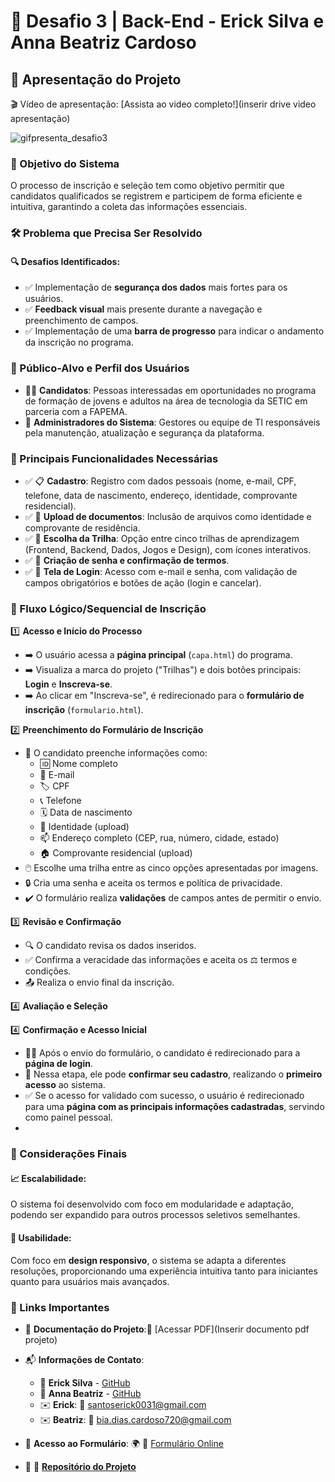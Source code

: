# 🚀 Desafio 3 | Back-End - Erick Silva e Anna Beatriz Cardoso

## 🎥 Apresentação do Projeto

🎬 Vídeo de apresentação: [Assista ao video completo!](inserir drive video apresentação)


![gifpresenta_desafio3](https://github.com/user-attachments/assets/c8be7b71-7d72-4ea2-9e98-a3bd02a07789)


### 🎯 Objetivo do Sistema

O processo de inscrição e seleção tem como objetivo permitir que candidatos qualificados se registrem e participem de forma eficiente e intuitiva, garantindo a coleta das informações essenciais.

### 🛠 Problema que Precisa Ser Resolvido

#### 🔍 Desafios Identificados:

- ✅ Implementação de **segurança dos dados** mais fortes para os usuários.
- ✅ **Feedback visual** mais presente durante a navegação e preenchimento de campos.
- ✅ Implementação de uma **barra de progresso** para indicar o andamento da inscrição no programa.

### 🎯 Público-Alvo e Perfil dos Usuários

- 👨‍💻 **Candidatos**: Pessoas interessadas em oportunidades no programa de formação de jovens e adultos na área de tecnologia da SETIC em parceria com a FAPEMA.
- 👥 **Administradores do Sistema**: Gestores ou equipe de TI responsáveis pela manutenção, atualização e segurança da plataforma.

### 🔑 Principais Funcionalidades Necessárias

- ✅ 📋 **Cadastro**: Registro com dados pessoais (nome, e-mail, CPF, telefone, data de nascimento, endereço, identidade, comprovante residencial).
- ✅ 📁 **Upload de documentos**: Inclusão de arquivos como identidade e comprovante de residência.
- ✅ 🎯 **Escolha da Trilha**: Opção entre cinco trilhas de aprendizagem (Frontend, Backend, Dados, Jogos e Design), com ícones interativos.
- ✅ 🔐 **Criação de senha e confirmação de termos**.
- ✅ 🔑 **Tela de Login**: Acesso com e-mail e senha, com validação de campos obrigatórios e botões de ação (login e cancelar).

### 🔄 Fluxo Lógico/Sequencial de Inscrição

1️⃣ **Acesso e Início do Processo**

- ➡️ O usuário acessa a **página principal** (`capa.html`) do programa.
- ➡️ Visualiza a marca do projeto ("Trilhas") e dois botões principais: **Login** e **Inscreva-se**.
- ➡️ Ao clicar em "Inscreva-se", é redirecionado para o **formulário de inscrição** (`formulario.html`).

2️⃣ **Preenchimento do Formulário de Inscrição**

- 📝 O candidato preenche informações como:
  - 🆔 Nome completo  
  - 📧 E-mail  
  - 🏷️ CPF  
  - 📞 Telefone  
  - 🗓️ Data de nascimento  
  - 📂 Identidade (upload)  
  - 📫 Endereço completo (CEP, rua, número, cidade, estado)  
  - 🏠 Comprovante residencial (upload)
- 🖱️ Escolhe uma trilha entre as cinco opções apresentadas por imagens.
- 🔒 Cria uma senha e aceita os termos e política de privacidade.
- ✔️ O formulário realiza **validações** de campos antes de permitir o envio.

3️⃣ **Revisão e Confirmação**

- 🔍 O candidato revisa os dados inseridos.
- ✅ Confirma a veracidade das informações e aceita os ⚖️ termos e condições.
- 📤 Realiza o envio final da inscrição.

4️⃣ **Avaliação e Seleção**

4️⃣ **Confirmação e Acesso Inicial**

- 👨‍💻 Após o envio do formulário, o candidato é redirecionado para a **página de login**.
- 🔐 Nessa etapa, ele pode **confirmar seu cadastro**, realizando o **primeiro acesso** ao sistema.
- ✅ Se o acesso for validado com sucesso, o usuário é redirecionado para uma **página com as principais informações cadastradas**, servindo como painel pessoal.
- 
### 📌 Considerações Finais

#### 📈 Escalabilidade:

O sistema foi desenvolvido com foco em modularidade e adaptação, podendo ser expandido para outros processos seletivos semelhantes.

#### 🎨 Usabilidade:

Com foco em **design responsivo**, o sistema se adapta a diferentes resoluções, proporcionando uma experiência intuitiva tanto para iniciantes quanto para usuários mais avançados.

### 🔗 Links Importantes

- 📄 **Documentação do Projeto**:📎 [Acessar PDF](Inserir documento pdf projeto)
- 📬 **Informações de Contato**:  
  - 👤 **Erick Silva** - [GitHub](https://github.com/ericksilva)  
  - 👤 **Anna Beatriz** - [GitHub](https://github.com/annabeatriz)  
  - ✉️ **Erick**: 📩 santoserick0031@gmail.com  
  - ✉️ **Beatriz**: 📩 bia.dias.cardoso720@gmail.com

- 🔗 **Acesso ao Formulário**: 🌍 🔗 [Formulário Online](desafio3-trilhas.vercel.app)  
- 📂 🔗 **[Repositório do Projeto](https://github.com/bea7dias/desafio3_trilhas.git)**
